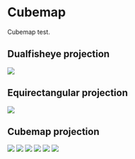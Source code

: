 # Cubemap

Cubemap test.

## Dualfisheye projection

![](images/dualfisheye.jpg)


## Equirectangular projection

![](images/equirectangular.jpg)

## Cubemap projection

![](images/cubemap_px.jpg)
![](images/cubemap_nx.jpg)
![](images/cubemap_py.jpg)
![](images/cubemap_ny.jpg)
![](images/cubemap_pz.jpg)
![](images/cubemap_nz.jpg)
